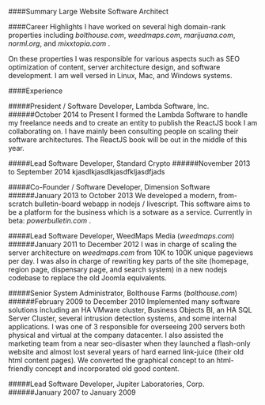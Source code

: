 ####Summary
Large Website Software Architect

####Career Highlights
I have worked on several high domain-rank properties including _bolthouse.com_, _weedmaps.com_, _marijuana.com_, _norml.org_, and _mixxtopia.com_ .

On these properties I was responsible for various aspects such as SEO optimization of content, server architecture design, and software development. I am well versed in Linux, Mac, and Windows systems.

####Experience

#####President / Software Developer, Lambda Software, Inc.
######October 2014 to Present
I formed the Lambda Software to handle my freelance needs and to create an entity to publish the ReactJS book I am collaborating on. I have mainly been consulting people on scaling their software architectures. The ReactJS book will be out in the middle of this year.

#####Lead Software Developer, Standard Crypto
######November 2013 to September 2014
kjasdlkjasdlkjasdfkljasdfjads

#####Co-Founder / Software Developer, Dimension Software
######January 2013 to October 2013
We developed a modern, from-scratch bulletin-board webapp in nodejs / livescript. This software aims to be a platform for the business which is a sotware as a service. Currently in beta: _powerbulletin.com_ .

#####Lead Software Developer, WeedMaps Media (_weedmaps.com_)
######January 2011 to December 2012
I was in charge of scaling the server architecture on _weedmaps.com_ from 10K to 100K unique pageviews per day. I was also in charge of rewriting key parts of the site (homepage, region page, dispensary page, and search system) in a new nodejs codebase to replace the old Joomla equivalents.

#####Senior System Administrator, Bolthouse Farms (_bolthouse.com_)
######February 2009 to December 2010
Implemented many software solutions including an HA VMware cluster, Business Objects BI, an HA SQL Server Cluster, several intrusion detection systems, and some internal applications. I was one of 3 responsible for overseeing 200 servers both physical and virtual at the company datacenter. I also assisted the marketing team from a near seo-disaster when they launched a flash-only website and almost lost several years of hard earned link-juice (their old html content pages). We converted the graphical concept to an html-friendly concept and incorporated old good content.

#####Lead Software Developer, Jupiter Laboratories, Corp.
######January 2007 to January 2009

